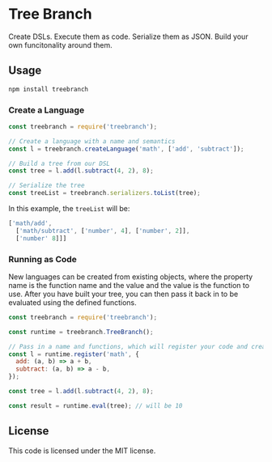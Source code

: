 # Tree Branch

Create DSLs. Execute them as code. Serialize them as JSON. Build your own funcitonality around them.

## Usage

```sh
npm install treebranch
```

### Create a Language

```javascript
const treebranch = require('treebranch');

// Create a language with a name and semantics
const l = treebranch.createLanguage('math', ['add', 'subtract']);

// Build a tree from our DSL
const tree = l.add(l.subtract(4, 2), 8);

// Serialize the tree
const treeList = treebranch.serializers.toList(tree);
```

In this example, the `treeList` will be:

```javascript
['math/add',
  ['math/subtract', ['number', 4], ['number', 2]],
  ['number' 8]]]
```

### Running as Code

New languages can be created from existing objects, where the property name is the function name and the value and the value is the function to use. After you have built your tree, you can then pass it back in to be evaluated using the defined functions.

```javascript
const treebranch = require('treebranch');

const runtime = treebranch.TreeBranch();

// Pass in a name and functions, which will register your code and create a language for you.
const l = runtime.register('math', {
  add: (a, b) => a + b,
  subtract: (a, b) => a - b,
});

const tree = l.add(l.subtract(4, 2), 8);

const result = runtime.eval(tree); // will be 10
```

## License

This code is licensed under the MIT license.
